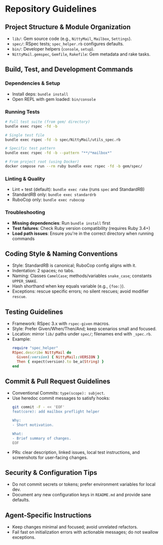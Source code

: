 # Repository Guidelines

## Project Structure & Module Organization
- `lib/`: Gem source code (e.g., `NittyMail`, `Mailbox`, `Settings`).
- `spec/`: RSpec tests; `spec_helper.rb` configures defaults.
- `bin/`: Developer helpers (`console`, `setup`).
- `NittyMail.gemspec`, `Gemfile`, `Rakefile`: Gem metadata and rake tasks.

## Build, Test, and Development Commands

### Dependencies & Setup
- Install deps: `bundle install`
- Open REPL with gem loaded: `bin/console`

### Running Tests
```bash
# Full test suite (from gem/ directory)
bundle exec rspec -fd -b

# Single test file
bundle exec rspec -fd -b spec/NittyMail/utils_spec.rb

# Specific test pattern
bundle exec rspec -fd -b --pattern "**/*mailbox*"

# From project root (using Docker)
docker compose run --rm ruby bundle exec rspec -fd -b gem/spec/
```

### Linting & Quality
- Lint + test (default): `bundle exec rake` (runs `spec` and StandardRB)
- StandardRB only: `bundle exec standardrb`
- RuboCop only: `bundle exec rubocop`

### Troubleshooting
- **Missing dependencies**: Run `bundle install` first
- **Test failures**: Check Ruby version compatibility (requires Ruby 3.4+)
- **Load path issues**: Ensure you're in the correct directory when running commands

## Coding Style & Naming Conventions
- Style: StandardRB is canonical; RuboCop config aligns with it.
- Indentation: 2 spaces; no tabs.
- Naming: Classes `CamelCase`; methods/variables `snake_case`; constants `UPPER_SNAKE`.
- Hash shorthand when key equals variable (e.g., `{foo:}`).
- Exceptions: rescue specific errors; no silent rescues; avoid modifier `rescue`.

## Testing Guidelines
- Framework: RSpec 3.x with `rspec-given` macros.
- Style: Prefer Given/When/Then/And; keep scenarios small and focused.
- Location: mirror `lib/` paths under `spec/`; filenames end with `_spec.rb`.
- Example:
  ```ruby
  require "spec_helper"
  RSpec.describe NittyMail do
    Given(:version) { NittyMail::VERSION }
    Then { expect(version).to be_a(String) }
  end
  ```

## Commit & Pull Request Guidelines
- Conventional Commits: `type(scope): subject`.
- Use heredoc commit messages to satisfy hooks:
  ```bash
  git commit -F - << 'EOF'
  feat(core): add mailbox preflight helper

  Why:
  - Short motivation.

  What:
  - Brief summary of changes.
  EOF
  ```
- PRs: clear description, linked issues, local test instructions, and screenshots for user-facing changes.

## Security & Configuration Tips
- Do not commit secrets or tokens; prefer environment variables for local dev.
- Document any new configuration keys in `README.md` and provide sane defaults.

## Agent-Specific Instructions
- Keep changes minimal and focused; avoid unrelated refactors.
- Fail fast on initialization errors with actionable messages; do not swallow exceptions.
